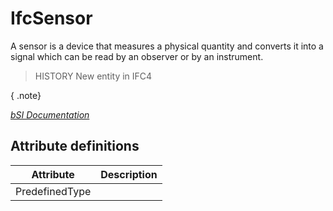 IfcSensor
=========
A sensor is a device that measures a physical quantity and converts it into a
signal which can be read by an observer or by an instrument.  
  
> HISTORY  New entity in IFC4  
  
{ .note}  
>  
[ _bSI
Documentation_](https://standards.buildingsmart.org/IFC/DEV/IFC4_2/FINAL/HTML/schema/ifcbuildingcontrolsdomain/lexical/ifcsensor.htm)


Attribute definitions
---------------------
| Attribute      | Description   |
|----------------|---------------|
| PredefinedType |               |

